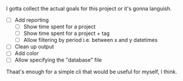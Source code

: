 I gotta collect the actual goals for this project or it's gonna languish.

- [ ] Add reporting
  - [ ] Show time spent for a project
  - [ ] Show time spent for a project + tag
  - [ ] Allow filtering by period i.e. between x and y datetimes
- [ ] Clean up output
- [ ] Add color
- [ ] Allow specifying the "database" file

Thaat's enough for a simple cli that would be useful for myself, I think.
